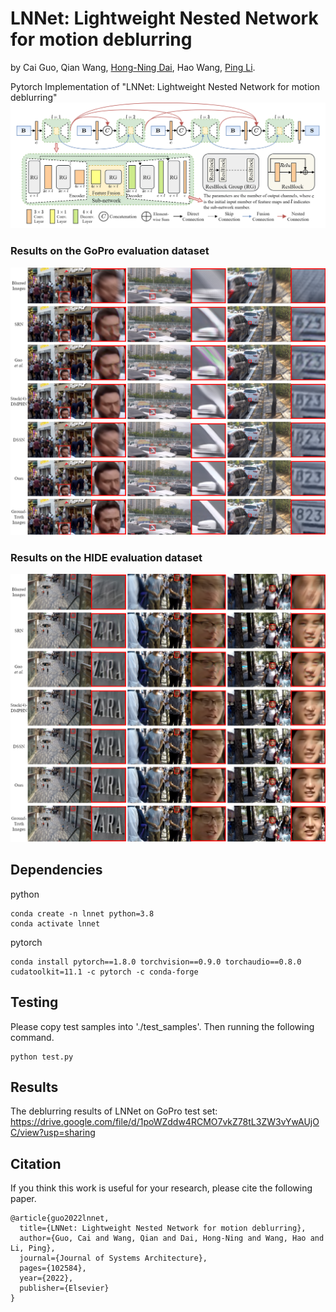 # LNNet: Lightweight Nested Network for motion deblurring
by Cai Guo, Qian Wang, [Hong-Ning Dai](https://www.henrylab.net), Hao Wang, [Ping Li](https://www.comp.polyu.edu.hk/~pinli).

Pytorch Implementation of "LNNet: Lightweight Nested Network for motion deblurring"
![Pipeline of LNNet](./docs/LNNet.png)

### Results on the GoPro evaluation dataset
![Pipeline of Results1](./docs/Results1.png)

### Results on the HIDE evaluation dataset
![Pipeline of Results2](./docs/Results2.png)

## Dependencies
python
```
conda create -n lnnet python=3.8
conda activate lnnet
```
pytorch
```
conda install pytorch==1.8.0 torchvision==0.9.0 torchaudio==0.8.0 cudatoolkit=11.1 -c pytorch -c conda-forge
```

## Testing
Please copy test samples into './test_samples'. Then running the following command.
```
python test.py
```

## Results
The deblurring results of LNNet on GoPro test set: https://drive.google.com/file/d/1poWZddw4RCMO7vkZ78tL3ZW3vYwAUjOC/view?usp=sharing

## Citation
If you think this work is useful for your research, please cite the following paper.

```
@article{guo2022lnnet,
  title={LNNet: Lightweight Nested Network for motion deblurring},
  author={Guo, Cai and Wang, Qian and Dai, Hong-Ning and Wang, Hao and Li, Ping},
  journal={Journal of Systems Architecture},
  pages={102584},
  year={2022},
  publisher={Elsevier}
}
```
